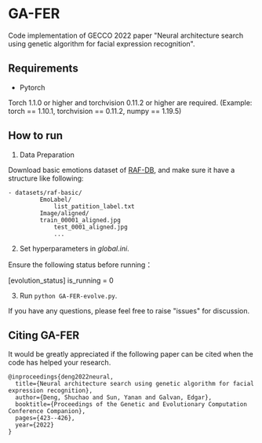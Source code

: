 # GA-FER

Code implementation of GECCO 2022 paper "Neural architecture search using genetic algorithm for facial expression recognition".

## Requirements
- Pytorch

Torch 1.1.0 or higher and torchvision 0.11.2 or higher are required.
(Example: torch == 1.10.1,  torchvision  == 0.11.2,  numpy == 1.19.5)

## How to run

1. Data Preparation

  Download basic emotions dataset of [RAF-DB](http://www.whdeng.cn/RAF/model1.html#dataset), and make sure it have a structure like following:
 
```
- datasets/raf-basic/
         EmoLabel/
             list_patition_label.txt
         Image/aligned/
	     train_00001_aligned.jpg
             test_0001_aligned.jpg
             ...
```

2. Set hyperparameters in *global.ini*.

Ensure the following status before running：

[evolution_status]
is_running = 0

3. Run `python GA-FER-evolve.py`.

If you have any questions, please feel free to raise "issues" for discussion.

## Citing GA-FER

It would be greatly appreciated if the following paper can be cited when the code has helped your research.

```
@inproceedings{deng2022neural,
  title={Neural architecture search using genetic algorithm for facial expression recognition},
  author={Deng, Shuchao and Sun, Yanan and Galvan, Edgar},
  booktitle={Proceedings of the Genetic and Evolutionary Computation Conference Companion},
  pages={423--426},
  year={2022}
}
```

